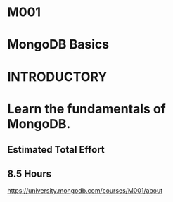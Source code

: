 # M001
# MongoDB Basics

# INTRODUCTORY

# Learn the fundamentals of MongoDB.

## Estimated Total Effort

## 8.5 Hours


https://university.mongodb.com/courses/M001/about
